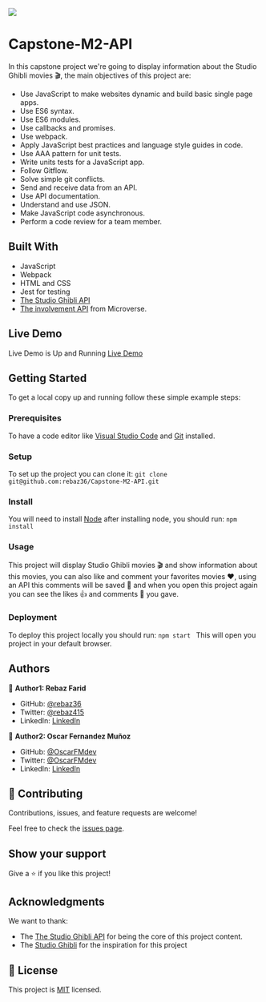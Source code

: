 

![](https://img.shields.io/badge/Microverse-blueviolet)

# Capstone-M2-API
In this capstone project we're going to display information about the Studio Ghibli movies 🎬, the main objectives of this project are:
- Use JavaScript to make websites dynamic and build basic single page apps.
- Use ES6 syntax.
- Use ES6 modules.
- Use callbacks and promises.
- Use webpack.
- Apply JavaScript best practices and language style guides in code.
- Use AAA pattern for unit tests.
- Write units tests for a JavaScript app.
- Follow Gitflow.
- Solve simple git conflicts.
- Send and receive data from an API.
- Use API documentation.
- Understand and use JSON.
- Make JavaScript code asynchronous.
- Perform a code review for a team member.


## Built With

- JavaScript
- Webpack
- HTML and CSS
- Jest for testing
- [The Studio Ghibli API](https://ghibliapi.herokuapp.com/)
- [The involvement API](https://www.notion.so/Involvement-API-869e60b5ad104603aa6db59e08150270) from Microverse.

## Live Demo

Live Demo is Up and Running [Live Demo](https://rebaz36.github.io/Capstone-M2-API/)


## Getting Started

To get a local copy up and running follow these simple example steps:

### Prerequisites
To have a code editor like [Visual Studio Code](https://code.visualstudio.com/download) and [Git](https://git-scm.com/downloads) installed. 
### Setup
To set up the project you can clone it:
``` git clone git@github.com:rebaz36/Capstone-M2-API.git ```
### Install
You will need to install [Node](https://nodejs.org/en/download/) after installing node, you should run:
``` npm install ```

### Usage
This project will display Studio Ghibli movies 🎬 and show information about this movies, you can also like and comment your favorites movies ❤, using an API this comments will be saved 💾 and when you open this project again you can see the likes 👍 and comments 📑 you gave.

### Deployment
To deploy this project locally you should run:
```npm start ```
This will open you project in your default browser.

## Authors

👤 **Author1: Rebaz Farid**

- GitHub: [@rebaz36](https://github.com/rebaz36)
- Twitter: [@rebaz415](https://twitter.com/rebaz415)
- LinkedIn: [LinkedIn](https://www.linkedin.com/in/rebazf/)


👤 **Author2: Oscar Fernandez Muñoz**

- GitHub: [@OscarFMdev](https://github.com/OscarFMdev)
- Twitter: [@OscarFMdev](https://twitter.com/OscarFMdev)
- LinkedIn: [LinkedIn](https://linkedin.com/in/OscarFMdev)

## 🤝 Contributing

Contributions, issues, and feature requests are welcome!

Feel free to check the [issues page](../../issues/).

## Show your support

Give a ⭐️ if you like this project!

## Acknowledgments

We want to thank:
- The [The Studio Ghibli API](https://ghibliapi.herokuapp.com/) for being the core of this project content.
- The [Studio Ghibli](https://www.studioghibli.com.au/) for the inspiration for this project

## 📝 License

This project is [MIT](./MIT.md) licensed.

